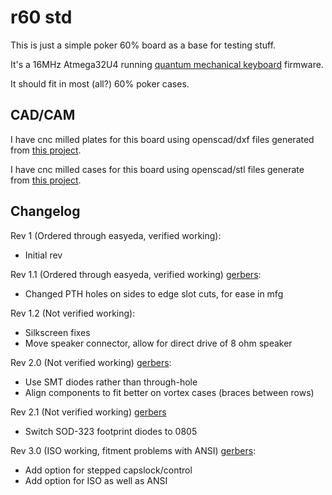 # r60 std #

This is just a simple poker 60% board as a base for testing
stuff.

It's a 16MHz Atmega32U4 running [quantum mechanical
keyboard](https://github.com/qmk/qmk_firmware) firmware.

It should fit in most (all?) 60% poker cases.

## CAD/CAM ##

I have cnc milled plates for this board using openscad/dxf files generated
from [this project](https://github.com/rpedde/platemaker).

I have cnc milled cases for this board using openscad/stl files generate
from [this project](https://github.com/rpedde/r60-case).

## Changelog ##

Rev 1 (Ordered through easyeda, verified working):

 - Initial rev

Rev 1.1 (Ordered through easyeda, verified working) [gerbers](https://storage.googleapis.com/rpedde-public-gerbers/r60-std-r1.1.zip):

 - Changed PTH holes on sides to edge slot cuts, for ease in mfg

Rev 1.2 (Not verified working):

 - Silkscreen fixes
 - Move speaker connector, allow for direct drive of 8 ohm speaker

Rev 2.0 (Not verified working) [gerbers](https://storage.googleapis.com/rpedde-public-gerbers/r60-std-r2.0.zip):

 - Use SMT diodes rather than through-hole
 - Align components to fit better on vortex cases (braces between rows)

Rev 2.1 (Not verified working) [gerbers](https://storage.googleapis.com/rpedde-public-gerbers/r60-std-r2.1.zip)

 - Switch SOD-323 footprint diodes to 0805

Rev 3.0 (ISO working, fitment problems with ANSI) [gerbers](https://storage.googleapis.com/rpedde-public-gerbers/r60-std-r3.0.zip):

 - Add option for stepped capslock/control
 - Add option for ISO as well as ANSI

